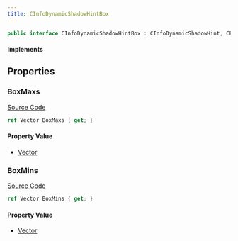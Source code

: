 ```yaml
---
title: CInfoDynamicShadowHintBox
---
```


```csharp
public interface CInfoDynamicShadowHintBox : CInfoDynamicShadowHint, CPointEntity, CBaseEntity, CEntityInstance, ISchemaClass<CEntityInstance>, ISchemaClass<CBaseEntity>, ISchemaClass<CPointEntity>, ISchemaClass<CInfoDynamicShadowHint>, ISchemaClass<CInfoDynamicShadowHintBox>, ISchemaField, ISchemaClass, INativeHandle
```

#### Implements

## Properties

### BoxMaxs

[Source Code](https://github.com/swiftly-solution/swiftlys2/blob/beta/managed/src/SwiftlyS2.Generated/Schemas/Interfaces/CInfoDynamicShadowHintBox.cs#L18)

```csharp
ref Vector BoxMaxs { get; }
```

#### Property Value

- [Vector](/docs/api/shared/natives/vector)

### BoxMins

[Source Code](https://github.com/swiftly-solution/swiftlys2/blob/beta/managed/src/SwiftlyS2.Generated/Schemas/Interfaces/CInfoDynamicShadowHintBox.cs#L16)

```csharp
ref Vector BoxMins { get; }
```

#### Property Value

- [Vector](/docs/api/shared/natives/vector)

